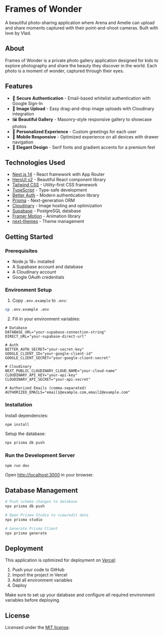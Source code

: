 # Frames of Wonder

A beautiful photo-sharing application where Arena and Amelie can upload and share moments captured with their point-and-shoot cameras. Built with love by Vlad.

## About

Frames of Wonder is a private photo gallery application designed for kids to explore photography and share the beauty they discover in the world. Each photo is a moment of wonder, captured through their eyes.

## Features

- 🔐 **Secure Authentication** - Email-based whitelist authentication with Google Sign-In
- 📸 **Image Upload** - Easy drag-and-drop image uploads with Cloudinary integration
- 🖼️ **Beautiful Gallery** - Masonry-style responsive gallery to showcase photos
- 👤 **Personalized Experience** - Custom greetings for each user
- 📱 **Mobile Responsive** - Optimized experience on all devices with drawer navigation
- 🎨 **Elegant Design** - Serif fonts and gradient accents for a premium feel

## Technologies Used

- [Next.js 14](https://nextjs.org/docs/getting-started) - React framework with App Router
- [HeroUI v2](https://heroui.com/) - Beautiful React component library
- [Tailwind CSS](https://tailwindcss.com/) - Utility-first CSS framework
- [TypeScript](https://www.typescriptlang.org/) - Type-safe development
- [Better Auth](https://www.better-auth.com/) - Modern authentication library
- [Prisma](https://www.prisma.io/) - Next-generation ORM
- [Cloudinary](https://cloudinary.com/) - Image hosting and optimization
- [Supabase](https://supabase.com/) - PostgreSQL database
- [Framer Motion](https://www.framer.com/motion/) - Animation library
- [next-themes](https://github.com/pacocoursey/next-themes) - Theme management

## Getting Started

### Prerequisites

- Node.js 18+ installed
- A Supabase account and database
- A Cloudinary account
- Google OAuth credentials

### Environment Setup

1. Copy `.env.example` to `.env`:

```bash
cp .env.example .env
```

2. Fill in your environment variables:

```env
# Database
DATABASE_URL="your-supabase-connection-string"
DIRECT_URL="your-supabase-direct-url"

# Auth
BETTER_AUTH_SECRET="your-secret-key"
GOOGLE_CLIENT_ID="your-google-client-id"
GOOGLE_CLIENT_SECRET="your-google-client-secret"

# Cloudinary
NEXT_PUBLIC_CLOUDINARY_CLOUD_NAME="your-cloud-name"
CLOUDINARY_API_KEY="your-api-key"
CLOUDINARY_API_SECRET="your-api-secret"

# Authorized Emails (comma-separated)
AUTHORIZED_EMAILS="email1@example.com,email2@example.com"
```

### Installation

Install dependencies:

```bash
npm install
```

Setup the database:

```bash
npx prisma db push
```

### Run the Development Server

```bash
npm run dev
```

Open [http://localhost:3000](http://localhost:3000) in your browser.

## Database Management

```bash
# Push schema changes to database
npx prisma db push

# Open Prisma Studio to view/edit data
npx prisma studio

# Generate Prisma Client
npx prisma generate
```

## Deployment

This application is optimized for deployment on [Vercel](https://vercel.com):

1. Push your code to GitHub
2. Import the project in Vercel
3. Add all environment variables
4. Deploy

Make sure to set up your database and configure all required environment variables before deploying.

## License

Licensed under the [MIT license](https://github.com/heroui-inc/next-app-template/blob/main/LICENSE).
